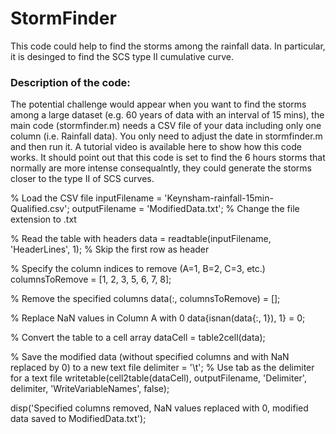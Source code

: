 # StormFinder
This code could help to find the storms among the rainfall data. In particular, it is desinged to find the SCS type II cumulative curve. 
### Description of the code: 
The potential challenge would appear when you want to find the storms among a large dataset (e.g. 60 years of data with an interval of 15 mins), the main code (stormfinder.m) needs a CSV file of your data including only one column (i.e. Rainfall data). You only need to adjust the date in stormfinder.m and then run it. A tutorial video is available here to show how this code works. It should point out that this code is set to find the 6 hours storms that normally are more intense consequalntly, they could generate the storms closer to the type II of SCS curves. 
 


% Load the CSV file
inputFilename = 'Keynsham-rainfall-15min-Qualified.csv';
outputFilename = 'ModifiedData.txt'; % Change the file extension to .txt

% Read the table with headers
data = readtable(inputFilename, 'HeaderLines', 1); % Skip the first row as header

% Specify the column indices to remove (A=1, B=2, C=3, etc.)
columnsToRemove = [1, 2, 3, 5, 6, 7, 8];

% Remove the specified columns
data(:, columnsToRemove) = [];

% Replace NaN values in Column A with 0
data{isnan(data{:, 1}), 1} = 0;

% Convert the table to a cell array
dataCell = table2cell(data);

% Save the modified data (without specified columns and with NaN replaced by 0) to a new text file
delimiter = '\t'; % Use tab as the delimiter for a text file
writetable(cell2table(dataCell), outputFilename, 'Delimiter', delimiter, 'WriteVariableNames', false);

disp('Specified columns removed, NaN values replaced with 0, modified data saved to ModifiedData.txt');
